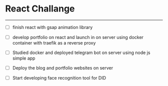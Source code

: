 # React Challange
---
- [ ] finish react with gsap animation library

- [ ] develop portfolio on react and launch in on server using docker container with traefik as a reverse proxy

 

 - [ ] Studied docker and deployed telegram bot on server using node js simple app

 - [ ] Deploy the blog and portfolio websites on server 

 - [ ] Start developing face recognition tool for DID 